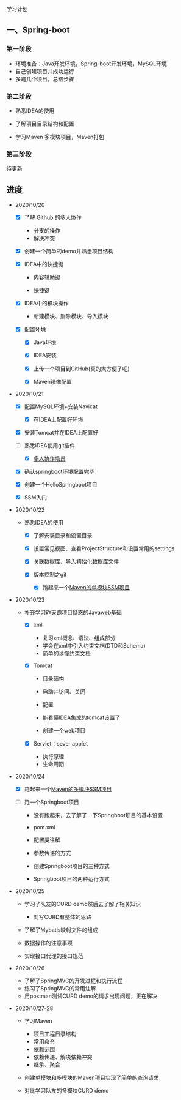学习计划

## 一、Spring-boot

### 第一阶段

- 环境准备：Java开发环境，Spring-boot开发环境，MySQL环境
- 自己创建项目并成功运行
- 多跑几个项目，总结步骤

### 第二阶段

- 熟悉IDEA的使用

- 了解项目目录结构和配置
- 学习Maven 多模块项目，Maven打包

### 第三阶段

待更新

## 进度

- 2020/10/20
  - [x] 了解 Github 的多人协作
    - 分支的操作
    - 解决冲突

  - [x] 创建一个简单的demo并熟悉项目结构

  - [x] IDEA中的快捷键

    - 内容辅助键

    - 快捷键
    
  - [x] IDEA中的模块操作

    - 新建模块、删除模块、导入模块

  - [x] 配置环境

    - [x] Java环境

    - [x] IDEA安装

    - [x] 上传一个项目到GitHub(真的太方便了吧)

    - [x] Maven镜像配置

- 2020/10/21

  - [x] 配置MySQL环境+安装Navicat

    - [x] 在IDEA上配置好环境

  - [x] 安装Tomcat并在IDEA上配置好

  - [ ] 熟悉IDEA使用git插件

    - [x] [多人协作场景](https://blog.csdn.net/Y125348369/article/details/87907729)

  - [x] 确认springboot环境配置完毕

  - [x] 创建一个HelloSpringboot项目

  - [x] SSM入门

- 2020/10/22

  - 熟悉IDEA的使用

    - [x] 了解安装目录和设置目录

    - [x] 设置常见视图、查看ProjectStructure和设置常用的settings
    - [x] 关联数据库、导入初始化数据库文件

    - [x] 版本控制之git

      - [x] 跑起来一个[Maven的单模块SSM项目](https://github.com/judasn/IntelliJ-IDEA-TutorialMaven)

- 2020/10/23

  - 补充学习昨天跑项目疑惑的Javaweb基础

    - [x] xml

      - 复习xml概念、语法、组成部分
      - 学会在xml中引入约束文档(DTD和Schema)
      - 简单的读懂约束文档

    - [x] Tomcat

      - 目录结构
      - 启动并访问、关闭

      - 配置


      - 能看懂IDEA集成的tomcat设置了


      - 创建一个web项目
    
    - [x] Servlet：sever applet
    
      - 执行原理
      - 生命周期


- 2020/10/24

  - [x] 跑起来一个[Maven的多模块SSM项目](https://github.com/judasn/Basic-Multi-Module-SSM)

  - [ ] 跑一个Springboot项目

    - 没有跑起来，去了解了一下Springboot项目的基本设置
    
    - pom.xml
    
    - 配置类注解
    - 参数传递的方式
    - 创建Springboot项目的三种方式
    - Springboot项目的两种运行方式

- 2020/10/25

  - 学习了队友的CURD demo然后去了解了相关知识

    - 对写CURD有整体的思路
  
  - 了解了Mybatis映射文件的组成
  
  - 数据操作的注意事项
  
  - 实现接口代理的接口规范
- 2020/10/26
  - 了解了SpringMVC的开发过程和执行流程
  - 练习了SpringMVC的常用注解
  - 用postman测试CURD demo的请求出现问题，正在解决

- 2020/10/27-28

  - 学习Maven
    - 项目工程目录结构
    - 常用命令
    - 依赖范围
    - 依赖传递、解决依赖冲突
    - 继承、聚合

  - 创建单模块和多模块的Maven项目实现了简单的查询请求
  - 对比学习队友的多模块CURD demo